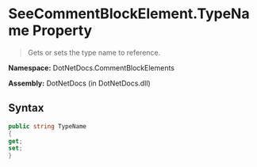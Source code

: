 # SeeCommentBlockElement.TypeName Property
> Gets or sets the type name to reference.

**Namespace:** DotNetDocs.CommentBlockElements

**Assembly:** DotNetDocs (in DotNetDocs.dll)
## Syntax
```csharp
public string TypeName
{
get;
set;
}
```
